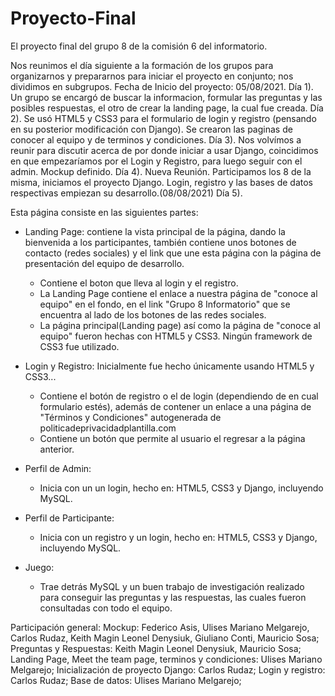 # Proyecto-Final
El proyecto final del grupo 8 de la comisión 6 del informatorio.

Nos reunimos el día siguiente a la formación de los grupos para organizarnos y prepararnos para iniciar el proyecto en conjunto; nos dividimos en subgrupos.
Fecha de Inicio del proyecto: 05/08/2021.
Día 1). Un grupo se encargó de buscar la informacion, formular las preguntas y las posibles respuestas, el otro de crear la landing page, la cual fue creada.
Día 2). Se usó HTML5 y CSS3 para el formulario de login y registro (pensando en su posterior modificación con Django). Se crearon las paginas de conocer al equipo y de terminos y condiciones.
Día 3). Nos volvímos a reunir para discutir acerca de por donde iniciar a usar Django, coincidimos en que empezaríamos por el Login y Registro, para luego seguir con el admin. Mockup definido.
Día 4). Nueva Reunión. Participamos los 8 de la misma, iniciamos el proyecto Django. Login, registro y las bases de datos respectivas empiezan su desarrollo.(08/08/2021)
Día 5). 



Esta página consiste en las siguientes partes:

 - Landing Page: contiene la vista principal de la página, dando la bienvenida a los participantes, también contiene unos botones de contacto (redes sociales)
   y el link que une esta página con la página de presentación del equipo de desarrollo.
    - Contiene el boton que lleva al login y el registro.
    - La Landing Page contiene el enlace a nuestra página de "conoce al equipo" en el fondo, en el link "Grupo 8 Informatorio" que se encuentra al lado de los
      botones de las redes sociales. 
    - La página principal(Landing page) así como la página de "conoce al equipo" fueron hechas con HTML5 y CSS3. Ningún framework de CSS3 fue utilizado.
 - Login y Registro: Inicialmente fue hecho únicamente usando HTML5 y CSS3...
    - Contiene el botón de registro o el de login (dependiendo de en cual formulario estés), además de contener un enlace a una página de "Términos y Condiciones" autogenerada de politicadeprivacidadplantilla.com
    - Contiene un botón que permite al usuario el regresar a la página anterior. 
 - Perfil de Admin:
    -  Inicia con un un login, hecho en: HTML5, CSS3 y Django, incluyendo MySQL. 
 - Perfil de Participante:
    - Inicia con un registro y un login, hecho en: HTML5, CSS3 y Django, incluyendo MySQL. 
 
 - Juego:
    - Trae detrás MySQL y un buen trabajo de investigación realizado para conseguir las preguntas y las respuestas, las cuales fueron consultadas con todo el equipo. 


 Participación general:
 Mockup: Federico Asis, Ulises Mariano Melgarejo, Carlos Rudaz, Keith Magin Leonel Denysiuk, Giuliano Conti, Mauricio Sosa;
 Preguntas y Respuestas: Keith Magin Leonel Denysiuk, Mauricio Sosa;
 Landing Page, Meet the team page, terminos y condiciones: Ulises Mariano Melgarejo;
 Inicialización de proyecto Django: Carlos Rudaz;
 Login y registro: Carlos Rudaz;
 Base de datos: Ulises Mariano Melgarejo;
 
